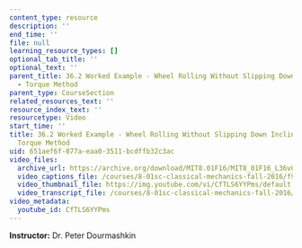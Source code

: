 ```yaml
---
content_type: resource
description: ''
end_time: ''
file: null
learning_resource_types: []
optional_tab_title: ''
optional_text: ''
parent_title: 36.2 Worked Example - Wheel Rolling Without Slipping Down Inclined Plane
  - Torque Method
parent_type: CourseSection
related_resources_text: ''
resource_index_text: ''
resourcetype: Video
start_time: ''
title: 36.2 Worked Example - Wheel Rolling Without Slipping Down Inclined Plane -
  Torque Method
uid: 651aef6f-077a-eaa0-3511-bcdffb32c3ac
video_files:
  archive_url: https://archive.org/download/MIT8.01F16/MIT8_01F16_L36v03_360p.mp4
  video_captions_file: /courses/8-01sc-classical-mechanics-fall-2016/f9acea86398557d5b70b4f3f065447a9_CfTLS6YYPms.vtt
  video_thumbnail_file: https://img.youtube.com/vi/CfTLS6YYPms/default.jpg
  video_transcript_file: /courses/8-01sc-classical-mechanics-fall-2016/bec126e6571dd0e2140215548dea4a59_CfTLS6YYPms.pdf
video_metadata:
  youtube_id: CfTLS6YYPms
---
```


**Instructor:** Dr. Peter Dourmashkin